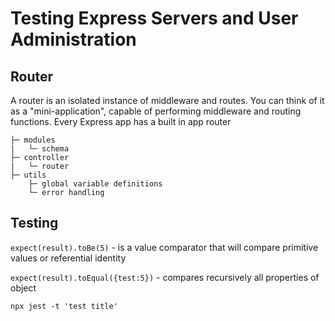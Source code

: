 # Testing Express Servers and User Administration

## Router
A router is an isolated instance of middleware and routes. You can think of it as a "mini-application", capable of performing middleware and routing functions. Every Express app has a built in app router

```
├─ modules
|   └─ schema
├─ controller
|   └─ router
├─ utils
    ├─ global variable definitions
    └─ error handling
```

## Testing
```expect(result).toBe(5)``` - is a value comparator that will compare primitive values or referential identity

```expect(result).toEqual({test:5})``` - compares recursively all properties of object

```
npx jest -t 'test title'
```